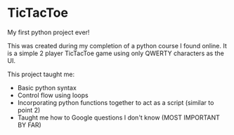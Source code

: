 # TicTacToe


My first python project ever!

This was created during my completion of a python course I found online. It is a simple 2 player TicTacToe game using only QWERTY characters as the UI.



This project taught me:

- Basic python syntax
- Control flow using loops
- Incorporating python functions together to act as a script (similar to point 2)
- Taught me how to Google questions I don't know (MOST IMPORTANT BY FAR)
